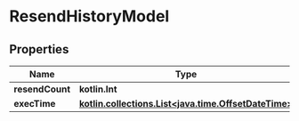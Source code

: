 
# ResendHistoryModel

## Properties
Name | Type | Description | Notes
------------ | ------------- | ------------- | -------------
**resendCount** | **kotlin.Int** |  |  [optional]
**execTime** | [**kotlin.collections.List&lt;java.time.OffsetDateTime&gt;**](java.time.OffsetDateTime.md) |  |  [optional]



